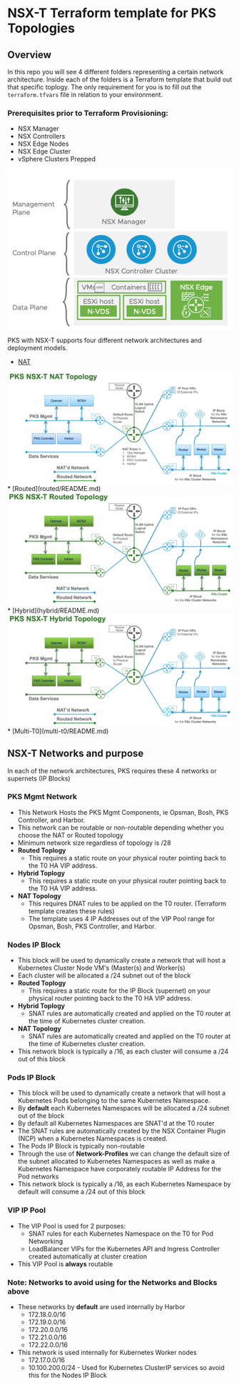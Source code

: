 # NSX-T Terraform template for PKS Topologies

## Overview
In this repo you will see 4 different folders representing a certain network architecture. Inside each of the folders is a Terraform template that build out that specific toplogy. The only requirement for you is to fill out the `terraform.tfvars` file in relation to your environment.

### Prerequisites prior to Terraform Provisioning:
* NSX Manager
* NSX Controllers
* NSX Edge Nodes
* NSX Edge Cluster
* vSphere Clusters Prepped

<img src="images/nsx-components.png">


PKS with NSX-T supports four different network architectures and deployment models. 

* [NAT](nat/README.md)
<img src="images/nat-diagram.png">
* [Routed](routed/README.md)
<img src="images/routed-diagram.png">
* [Hybrid](hybrid/README.md)
<img src="images/hybrid-diagram.png">
* [Multi-T0](multi-t0/README.md) 

## NSX-T Networks and purpose

In each of the network architectures, PKS requires these 4 networks or supernets (IP Blocks)

### **PKS Mgmt Network**
* This Network Hosts the PKS Mgmt Components, ie Opsman, Bosh, PKS Controller, and Harbor.
* This network can be routable or non-routable depending whether you choose the NAT or Routed topology
* Minimum network size regardless of topology is /28
* **Routed Toplogy**
    - This requires a static route on your physical router pointing back to the T0 HA VIP address.
* **Hybrid Toplogy**
    - This requires a static route on your physical router pointing back to the T0 HA VIP address.
* **NAT Topology**
    - This requires DNAT rules to be applied on the T0 router. (Terraform template creates these rules)
    - The template uses 4 IP Addresses out of the VIP Pool range for Opsman, Bosh, PKS Controller, and Harbor.

### **Nodes IP Block**
* This block will be used to dynamically create a network that will host a Kubernetes Cluster Node VM's (Master(s) and Worker(s)
* Each cluster will be allocated a /24 subnet out of the block
* **Routed Toplogy**
    - This requires a static route for the IP Block (supernet) on your physical router pointing back to the T0 HA VIP address.
* **Hybrid Toplogy**
    - SNAT rules are automatically created and applied on the T0 router at the time of Kubernetes cluster creation.
* **NAT Topology**
    - SNAT rules are automatically created and applied on the T0 router at the time of Kubernetes cluster creation.
* This network block is typically a /16, as each cluster will consume a /24 out of this block

### **Pods IP Block**
* This block will be used to dynamically create a network that will host a Kubernetes Pods belonging to the same Kubernetes Namespace.
* By **default** each Kubernetes Namespaces will be allocated a /24 subnet out of the block
* By default all Kubernetes Namespaces are SNAT'd at the T0 router
* The SNAT rules are automatically created by the NSX Container Plugin (NCP) when a Kubernetes Namespaces is created.
* The Pods IP Block is typically non-routable
* Through the use of **Network-Profiles** we can change the default size of the subnet allocated to Kubernetes Namespaces as well as make a Kubernetes Namespace have corporately routable IP Address for the Pod networks
* This network block is typically a /16, as each Kubernetes Namespace by default will consume a /24 out of this block

### **VIP IP Pool**
* The VIP Pool is used for 2 purposes:
    - SNAT rules for each Kubernetes Namespace on the T0 for Pod Networking
    - LoadBalancer VIPs for the Kubernetes API and Ingress Controller created automatically at cluster creation
* This VIP Pool is **always** routable

### **Note:** Networks to avoid using for the Networks and Blocks above

* These networks by **default** are used internally by Harbor 
    * 172.18.0.0/16
    * 172.19.0.0/16
    * 172.20.0.0/16
    * 172.21.0.0/16
    * 172.22.0.0/16
* This network is used internally for Kubernetes Worker nodes
    * 172.17.0.0/16
    * 10.100.200.0/24 - Used for Kubernetes ClusterIP services so avoid this for the Nodes IP Block



